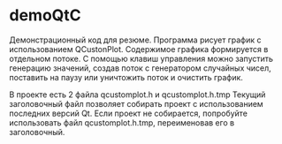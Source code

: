 # demoQtC
Демонстрационный код для резюме.
Программа рисует график с использованием QCustonPlot. Содержимое графика формируется в отдельном потоке.
С помощью клавиш управления можно запустить генерацию значений, создав поток с генератором случайных чисел, 
поставить на паузу или уничтожить поток и очистить график.

В проекте есть 2 файла qcustomplot.h и qcustomplot.h.tmp
Текущий заголовочный файл позволяет собирать проект с использованием последних версий Qt.
Если проект не собирается, попробуйте использовать файл qcustomplot.h.tmp, переименовав его в заголовочный.
